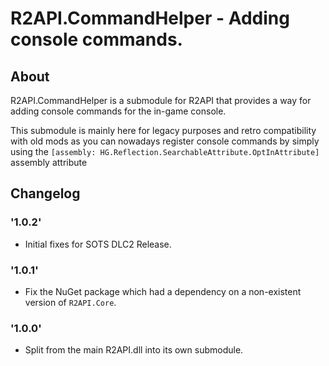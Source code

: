# R2API.CommandHelper - Adding console commands.

## About

R2API.CommandHelper is a submodule for R2API that provides a way for adding console commands for the in-game console.

This submodule is mainly here for legacy purposes and retro compatibility with old mods as you can nowadays register console commands
by simply using the `[assembly: HG.Reflection.SearchableAttribute.OptInAttribute]` assembly attribute

## Changelog

### '1.0.2'
* Initial fixes for SOTS DLC2 Release.

### '1.0.1'
* Fix the NuGet package which had a dependency on a non-existent version of `R2API.Core`.

### '1.0.0'
* Split from the main R2API.dll into its own submodule.
